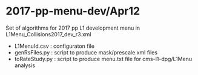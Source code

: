 # 2017-pp-menu-dev/Apr12
Set of algorithms for 2017 pp L1 development menu in L1Menu_Collisions2017_dev_r3.xml
  * L1MenuId.csv : configuraton file
  * genRsFiles.py : script to produce mask/prescale.xml files
  * toRateStudy.py : script to produce menu.txt file for cms-l1-dpg/L1Menu analysis
